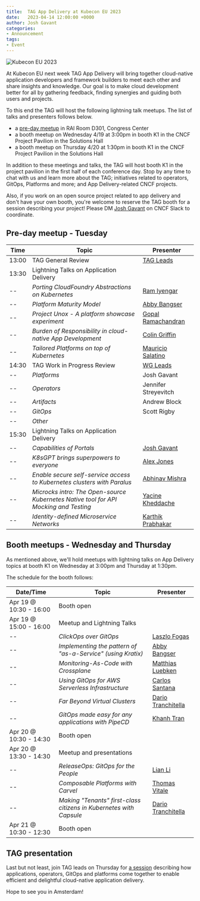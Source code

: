 ```yaml
---
title:  TAG App Delivery at Kubecon EU 2023
date:   2023-04-14 12:00:00 +0000
author: Josh Gavant
categories:
- Announcement
tags:
- Event
---
```


![Kubecon EU 2023](/images/kubecon-eu-2023.jpg)

At Kubecon EU next week TAG App Delivery will bring together cloud-native
application developers and framework builders to meet each other and share
insights and knowledge. Our goal is to make cloud development better for all by
gathering feedback, finding synergies and guiding both users and projects.

To this end the TAG will host the following lightning talk meetups. The list of
talks and presenters follows below.

- a [pre-day meetup](https://kccnceu2023.sched.com/event/1JWPr/tag-app-delivery-project-meeting) in RAI Room D301, Congress Center
- a booth meetup on Wednesday 4/19 at 3:00pm in booth K1 in the CNCF Project Pavilion in the Solutions Hall
- a booth meetup on Thursday 4/20 at 1:30pm in booth K1 in the CNCF Project Pavilion in the Solutions Hall

In addition to these meetings and talks, the TAG will host booth K1 in the
project pavilion in the first half of each conference day. Stop by any time to
chat with us and learn more about the TAG; initiatives related to operators,
GitOps, Platforms and more; and App Delivery-related CNCF projects.

Also, if you work on an open source project related to app delivery and don't
have your own booth, you're welcome to reserve the TAG booth for a session
describing your project! Please DM [Josh Gavant](https://cloud-native.slack.com/archives/DRTPUJL5V)
on CNCF Slack to coordinate.

## Pre-day meetup - Tuesday

Time   | Topic  | Presenter
-------|--------|------------
13:00  | TAG General Review | [TAG Leads](https://tag-app-delivery.cncf.io/#leads)
13:30  | Lightning Talks on Application Delivery
--     | _Porting CloudFoundry Abstractions on Kubernetes_ | [Ram Iyengar](https://twitter.com/ramiyengar)
--     | _Platform Maturity Model_ | [Abby Bangser](https://twitter.com/a_bangser)
--     | _Project Unox - A platform showcase experiment_ | [Gopal Ramachandran](https://twitter.com/goposky)
--     | _Burden of Responsibility in cloud-native App Development_ | [Colin Griffin](https://www.linkedin.com/in/colin-e-griffin/)
--     | _Tailored Platforms on top of Kubernetes_ | [Mauricio Salatino](https://twitter.com/salaboy)
14:30  | TAG Work in Progress Review | [WG Leads](https://tag-app-delivery.cncf.io/about/#working-groups)
--     | _Platforms_ | Josh Gavant
--     | _Operators_ | Jennifer Streyevitch
--     | _Artifacts_ | Andrew Block
--     | _GitOps_ | Scott Rigby
--     | _Other_
15:30  | Lightning Talks on Application Delivery
--     | _Capabilities of Portals_ | [Josh Gavant](https://www.linkedin.com/in/joshgav/)
--     | _K8sGPT brings superpowers to everyone_ | [Alex Jones](https://twitter.com/alexjonesax)
--     | _Enable secure self-service access to Kubernetes clusters with Paralus_ | [Abhinav Mishra](https://www.linkedin.com/in/abhinav-mishra-1b0093126/)
--     | _Microcks intro: The Open-source Kubernetes Native tool for API Mocking and Testing_ | [Yacine Kheddache](https://www.linkedin.com/in/yacinekheddache/)
--     | _Identity-defined Microservice Networks_ | [Karthik Prabhakar](https://twitter.com/worldhopper)

## Booth meetups - Wednesday and Thursday

As mentioned above, we'll hold meetups with lightning talks on App Delivery topics at booth K1 on Wednesday at 3:00pm and Thursday at 1:30pm.

The schedule for the booth follows:

Date/Time       | Topic | Presenter
----------------|-------|-----------
Apr 19 @ 10:30 - 16:00 | Booth open
Apr 19 @ 15:00 - 16:00 | Meetup and Lightning Talks
-- | _ClickOps over GitOps_ | [Laszlo Fogas](https://twitter.com/laszlocph)
-- | _Implementing the pattern of "as-a-Service" (using Kratix)_ | [Abby Bangser](https://twitter.com/a_bangser)
-- | _Monitoring-As-Code with Crossplane_ | [Matthias Luebken](https://twitter.com/luebken/)
-- | _Using GitOps for AWS Serverless Infrastructure_ | [Carlos Santana](https://www.linkedin.com/in/csantanapr)
-- | _Far Beyond Virtual Clusters_ | [Dario Tranchitella](https://www.linkedin.com/in/dariotranchitella/)
-- | _GitOps made easy for any applications with PipeCD_ | [Khanh Tran](https://twitter.com/khanhtc1202)
Apr 20 @ 10:30 - 14:30 | Booth open
Apr 20 @ 13:30 - 14:30 | Meetup and presentations
-- | _ReleaseOps: GitOps for the People_ | [Lian Li](https://twitter.com/lianmakesthings)
-- | _Composable Platforms with Carvel_ | [Thomas Vitale](https://twitter.com/vitalethomas)
-- | _Making "Tenants" first-class citizens in Kubernetes with Capsule_ | [Dario Tranchitella](https://www.linkedin.com/in/dariotranchitella/)
Apr 21 @ 10:30 - 12:30 | Booth open

## TAG presentation

Last but not least, join TAG leads on Thursday for
[a session](https://kccnceu2023.sched.com/event/e52f9dc38bcbb6504e65d0e6c66170b3/)
describing how applications, operators, GitOps and platforms come together to
enable efficient and delightful cloud-native application delivery.

Hope to see you in Amsterdam!
